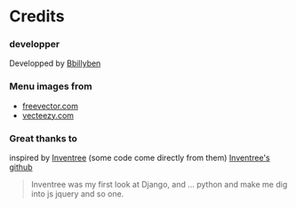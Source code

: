 # Credits

### developper
Developped by [Bbillyben](https://github.com/Bbillyben)

### Menu images from

* [freevector.com](https://www.freevector.com)
* [vecteezy.com](https://fr.vecteezy.com)


### Great thanks to 
inspired by [Inventree](https://inventree.org/) (some code come directly from them)
[Inventree's github](https://github.com/inventree/InvenTree)

> Inventree was my first look at Django, and ... python and make me dig into js jquery and so one. 

